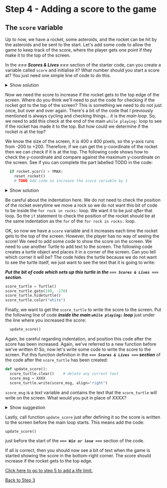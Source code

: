 # Step 4 - Adding a score to the game

## The `score` variable

Up to now, we have a rocket, some asteroids, and the rocket can be hit by the asteroids and be sent to the start.
Let's add some code to allow the game to keep track of the score, where the player gets one point if they make it
to the top of the screen.

In the ***=== Scores & Lives ===*** section of the starter code, can you create a variable called `score` and initialise it? What number
should you start a score at? You just need one simple line of code to do this.

<details><summary>Show solution</summary>

```python
score = 0
```

Make sure this line is not indented.

</details>

Now we need the score to increase if the rocket gets to the top edge of the screen. Where do you think we'll need to put the
code for checking if the rocket got to the top of the screen? This is something we need to do not just once, but over and over again. There's a bit of the code that I previously mentioned is always
cycling and checking things... it is the *main loop*. So, we need to add this check at the end of the main `while playing:` loop to see if the rocket has made it to
the top. But how could we determine if the rocket *is* at the top?

We know the size of the screen, it is 400 x 400 pixels, so the y-axis runs from -200 to +200. Therefore, if we can get the y-coordinate of the rocket
then we can check if it is at the top. The following code shows how to check the y-coordinate and compare against the maximum y-coordinate on the screen.
See if you can complete the part labelled TODO in the code:

```python
  if rocket.ycor() > YMAX:
    reset_rocket()
    # TODO Add code to increase the score variable by 1
```

<details><summary>Show solution</summary>

```python
  if rocket.ycor() > YMAX:
    reset_rocket()
    score = score + 1  # add one to the score
```
</details>

Be careful about the indentation here. We do not need to check the position of the rocket everytime we move a rock so we do not want this bit of code
to be inside the `for rock in rocks:` loop. We want it to be *just after* that loop. So the `if` statement to check the position of the rocket should be at the same
indentation as the `for` of the `for rock in rocks:` loop.

OK, so now we have a `score` variable and it increases each time the rocket gets to the top of the screen. However, the player has no
way of seeing the score! We need to add some code to show the score on the screen. We need to use another Turtle to add text to the screen.
The following code creates a turtle object and places it in a corner of the screen. Can you tell which corner it will be? The code hides the turtle because
we do not want to see the turtle itself, we just want to see the text that it is going to write:

***Put the bit of code which sets up this turtle in the `=== Scores & Lives ===` section.***

```python
score_turtle = Turtle()
score_turtle.goto(190, -170)
score_turtle.hideturtle()
score_turtle.color("white")
```

Finally, we want to get the `score_turtle` to write the score to the screen. Put the following line of code ***inside the main `while playing:` loop*** just under the line where you increased
the score:

```python
  update_score()
```

Again, be careful regarding indentation, and position this code after the score has been increased. Again, we've referred to a new function before we've written it! So, now let's write some code to write the 
score to the screen. Put this function definition in the ***`=== Scores & Lives ===` section*** of the code after the `score_turtle` has been created:

```python
def update_score():
  score_turtle.clear()    # delete any current text
  score_msg = XXXX 
  score_turtle.write(score_msg, align="right")
```

`score_msg` is a *text* variable and contains the text that the `score_turtle` will write on the screen. What would you put in place of XXXX? 

<details><summary>Show suggestion</summary>

One choice would be:

```python
  score_msg = "Score: " + str(score)
```

This will write the text **Score: ** and follow it with the value of the variable `score`. But notice, the variable `score` is an integer variable, so if we want to add it to a text variable using the `+` sign we need to convert it to a text string first.

</details>

Lastly, call function `update_score` just after defining it so the score is written to the screen before the main loop starts. This means add the code:

```python
update_score()
```

just before the start of the ***`=== Win or lose ===`*** section of the code.

If all is correct, then you should now see a bit of text when the game is started showing the score in the bottom-right corner.
The score should increase if the rocket gets to the top edge.

[Click here to go to step 5 to add a life limit.](../step05-add_lives/readme.md)

[Back to Step 3](../step03-add_collisions/readme.md)
